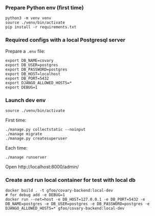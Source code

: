 ### Prepare Python env (first time)

```
python3 -m venv venv
source ./venv/bin/activate
pip install -r requirements.txt
```

### Required configs with a local Postgresql server

Prepare a `.env` file:

```
export DB_NAME=covary
export DB_USER=postgres
export DB_PASSWORD=postgres
export DB_HOST=localhost
export DB_PORT=5432
export DJANGO_ALLOWED_HOSTS=*
export DEBUG=1
```

### Launch dev env

```
source ./venv/bin/activate
```

First time:

```
./manage.py collectstatic --noinput
./manage migrate
./manage.py createsuperuser
```

Each time:
```
./manage runserver
```


Open http://localhost:8000/admin/

### Create and run local container for test with local db

```
docker build . -t gfoo/covary-backend:local-dev
# for debug add -e DEBUG=1
docker run --net=host -e DB_HOST=127.0.0.1 -e DB_PORT=5432 -e DB_NAME=postgres -e DB_USER=postgres -e DB_PASSWORD=postgres -e DJANGO_ALLOWED_HOSTS=* gfoo/covary-backend:local-dev
```
